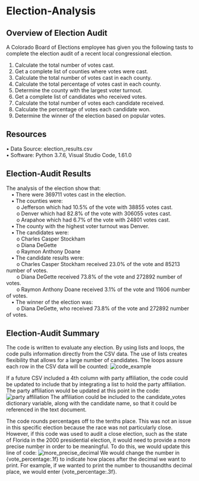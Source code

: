 # Election-Analysis

## Overview of Election Audit

A Colorado Board of Elections employee has given you the following tasts to complete the election audit of a recent local congressional election.
1. Calculate the total number of votes cast.
2. Get a complete list of counties where votes were cast.
3. Calculate the total number of votes cast in each county.
4. Calculate the total percentage of votes cast in each county.
5. Determine the county with the largest voter turnout.
6. Get a complete list of candidates who received votes.
7. Calculate the total number of votes each candidate received.
8. Calculate the percentage of votes each candidate won.
9. Determine the winner of the election based on popular votes.

## Resources
•	Data Source: election_results.csv <br>
• Software: Python 3.7.6, Visual Studio Code, 1.61.0

## Election-Audit Results
The analysis of the election show that:<br>
&emsp;•	There were 369711 votes cast in the election.<br>
&emsp;• The counties were:<br>
&emsp;&emsp;o	Jefferson which had 10.5% of the vote with 38855 votes cast.<br>
&emsp;&emsp;o	Denver which had 82.8% of the vote with 306055 votes cast.<br>
&emsp;&emsp;o	Arapahoe which had 6.7% of the vote with 24801 votes cast.<br>
&emsp;• The county with the highest voter turnout was Denver.<br>
&emsp;• The candidates were:<br>
&emsp;&emsp;o	Charles Casper Stockham<br>
&emsp;&emsp;o	Diana DeGette<br>
&emsp;&emsp;o	Raymon Anthony Doane<br>
&emsp;•	The candidate results were:<br>
&emsp;&emsp;o	Charles Casper Stockham received 23.0% of the vote and 85213 number of votes.<br>
&emsp;&emsp;o	Diana DeGette received 73.8% of the vote and 272892 number of votes.<br>
&emsp;&emsp;o	Raymon Anthony Doane received 3.1% of the vote and 11606 number of votes.<br>
&emsp;•	The winner of the election was:<br>
&emsp;&emsp;o	Diana DeGette, who received 73.8% of the vote and 272892 number of votes.

## Election-Audit Summary
The code is written to evaluate any election. By using lists and loops, the code pulls information directly from the CSV data. The use of lists creates flexibility that allows for a large number of candidates. The loops assure each row in the CSV data will be counted:
![code_example](https://user-images.githubusercontent.com/24308495/136892611-b3a1e5ba-3de1-4dde-8b3c-c989796e1074.PNG)


If a future CSV included a 4th column with party affiliation, the code could be updated to include that by integrating a list to hold the party affiliation. The party affiliation would be updated at this point in the code:
![party affiliation](https://user-images.githubusercontent.com/24308495/136894622-6170f344-e153-484c-92e8-4fc54f788956.PNG)
The affiliation could be included to the candidate_votes dictionary variable, along with the candidate name, so that it could be referenced in the text document.


The code rounds percentages off to the tenths place. This was not an issue in this specific election because the race was not particularly close. However, if this code was used to audit a close election, such as the state of Florida in the 2000 presidential election, it would need to provide a more precise number in order to be meaningful. To do this, we would update this line of code:
![more_precise_decimal](https://user-images.githubusercontent.com/24308495/136896133-a7fea85f-39e8-4aec-ad9a-9c6f8c8518be.PNG)
We would change the number in {vote_percentage:.1f} to indicate how places after the decimal we want to print. For example, if we wanted to print the number to thousandths decimal place, we would enter {vote_percentage:.3f}.


